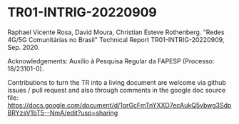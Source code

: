 # TR01-INTRIG-20220909
Raphael Vicente Rosa, David Moura, Christian Esteve Rothenberg. "Redes 4G/5G Comunitárias no Brasil" Technical Report TR01-INTRIG-20220909, Sep. 2020. 

Acknowledgements: Auxílio à Pesquisa Regular da FAPESP (Processo: 18/23101-0).

Contributions to turn the TR into a living document are welcome via github issues / pull request and also through comments in the google doc source file: https://docs.google.com/document/d/1qrGcFmTnYXXD7ecAukQ5vbwg3SdpBRYzsV1bT5--NmA/edit?usp=sharing
